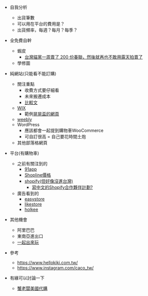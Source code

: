 - 自我分析
    - 出貨筆數
    - 可以用在平台的費用是？
    - 出貨頻率，每週？每月？每季？

- 全免費自幹
    - 蝦皮
        - [台灣貓黨一周賣了 200 份春聯，然後就再也不敢用露天拍賣了](https://www.inside.com.tw/article/18787-Cat-Party-Taiwan-will-not-dare-to-use-ruten)
    - 學修圖

- 純網站(只能看不能訂購)
    - 關注重點
        - 收費方式要仔細看
        - 未來搬遷成本
        - [比較文](https://www.likestore.tw/likeschool/e-commerce/%E7%B6%B2%E8%B7%AF%E9%96%8B%E5%BA%97%E5%B9%B3%E5%8F%B0%E8%A9%95%E6%AF%94/)
    - [WIX](https://zh.wix.com/upgrade/website)
        - 範例[晃晃盃的網頁](https://kesqur.wixsite.com/huang11)
    - [weebly](https://www.weebly.com/pricing)
    - WordPress
        - 應該都會一起提到購物車WooCommerce
        - 可自訂很高 = 自己要花時間土炮
    - 其他部落格網頁

- 平台(有購物車)
    - 之前有關注到的
        - [91app](https://www.91app.com/ecommerce/)
        - [Shopline價格](https://shopline.tw/about/pricing)
        - [shopify(但好像沒進台灣)](https://www.shopify.com/pricing)
            - [寫中文的Shopify合作夥伴計劃?](https://www.shopify.com/become-a-partner?record_id=36&preview=44beafe7c5a132d847aa9ea2936928b6&utm_source=googlesearch&utm_medium=cpc&utm_campaign=partner_ag&utm_term=design&utm_content=marketing2&gclid=CjwKCAiA98TxBRBtEiwAVRLqu7BgBdLqmJSdQodqJlkVCROzQaEfCvAzKCrubLf2T1slIzetb9t5dBoCxa8QAvD_BwE)
    - 廣告看到的
        - [easystore](https://www.easystore.co/zh-tw/pricing)
        - [likestore](https://www.likestore.tw/comparison/)
        - [holkee](https://www.holkee.com/)

- 其他機會
    - 阿里巴巴
    - 東南亞進出口
    - [一起出來玩](https://www.facebook.com/groups/17gonplay/)

- 參考
    - https://www.hellokiki.com.tw/
    - https://www.instagram.com/caco_tw/

- 有緣可以討論一下
    - [蟹老闆美國代購](https://www.instagram.com/boss_crab/?hl=zh-tw)